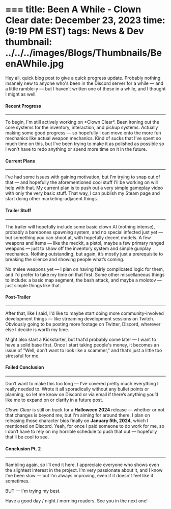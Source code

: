 ===
title: Been A While - Clown Clear
date: December 23, 2023
time: (9:19 PM EST)
tags: News & Dev
thumbnail: ../../../images/Blogs/Thumbnails/BeenAWhile.jpg
===

Hey all, quick blog post to give a quick progress update. Probably nothing insanely new to anyone who's been in the Discord server for a while — and a little ramble-y — but I haven’t written one of these in a while, and I thought I might as well.

<h4 class="blog-subpage-header">Recent Progress</h4>
<hr>
To begin, I'm still actively working on *Clown Clear*. Been ironing out the core systems for the inventory, interaction, and pickup systems. Actually making some good progress — so hopefully I can move onto the more fun mechanics like actual weapon mechanics. Kind of sucks that I've spent so much time on this, but I've been trying to make it as polished as possible so I won't have to redo anything or spend more time on it in the future.

<h4 class="blog-subpage-header">Current Plans</h4>
<hr>
I've had some issues with gaining motivation, but I'm trying to snap out of that — and hopefully the aforementioned cool stuff I'll be working on will help with that. My current plan is to push out a very simple gameplay video with only the very basic stuff. That way, I can publish my Steam page and start doing other marketing-adjacent things.

<h4 class="blog-subpage-header">Trailer Stuff</h4>
<hr>
The trailer will hopefully include some basic clown AI (nothing intense), probably a barebones spawning system, and no special infected just yet — but something you can shoot at, with hopefully decent models. A few weapons and items — like the medkit, a pistol, maybe a few primary ranged weapons — just to show off the inventory system and simple gunplay mechanics. Nothing outstanding, but again, it’s mostly just a prerequisite to breaking the silence and showing people what’s coming.

No melee weapons yet — I plan on having fairly complicated logic for them, and I'd prefer to take my time on that first. Some other miscellaneous things to include: a basic map segment, the bash attack, and maybe a molotov — just simple things like that.

<h4 class="blog-subpage-header">Post-Trailer</h4>
<hr>
After that, like I said, I'd like to maybe start doing more community-involved development things — like streaming development sessions on Twitch. Obviously going to be posting more footage on Twitter, Discord, wherever else I decide is worth my time.

Might also start a Kickstarter, but that’d probably come later — I want to have a solid base first. Once I start taking people's money, it becomes an issue of "Well, don’t want to look like a scammer," and that’s just a little too stressful for me.

<h4 class="blog-subpage-header">Failed Conclusion</h4>
<hr>
Don’t want to make this too long — I’ve covered pretty much everything I really needed to. Wrote it all sporadically without any bullet points or planning, so let me know on Discord or via email if there’s anything you’d like me to expand on or clarify in a future post.

*Clown Clear* is still on track for a **Halloween 2024** release — whether or not that changes is beyond me, but I'm aiming for around there. I plan on releasing those character bios finally on **January 5th, 2024**, which I mentioned on Discord. Yeah, for once I paid someone to do work for me, so I don’t have to rely on my horrible schedule to push that out — hopefully that’ll be cool to see.

<h4 class="blog-subpage-header">Conclusion Pt. 2</h4>
<hr>
Rambling again, so I’ll end it here. I appreciate everyone who shows even the slightest interest in the project. I’m very passionate about it, and I know I’ve been slow — but I’m always improving, even if it doesn't feel like it sometimes.

BUT — I'm trying my best.

Have a good day / night / morning readers. See you in the next one!